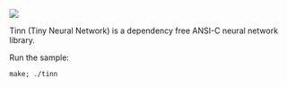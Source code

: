 ![]("img/logo.PNG")

Tinn (Tiny Neural Network) is a dependency free ANSI-C neural network library.

Run the sample:

    make; ./tinn
